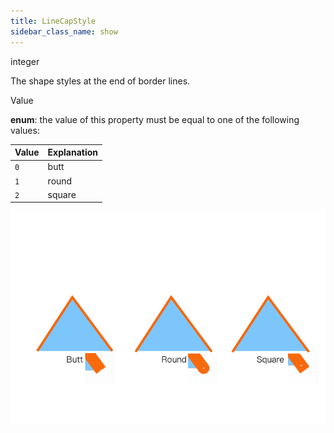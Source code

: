 ```yaml
---
title: LineCapStyle
sidebar_class_name: show
---
```


<div className="section-type">

<div className="badge-type">integer</div>

</div>

The shape styles at the end of border lines.

<div className="property-item">

Value

<div className="value-description">

**enum**: the value of this property must be equal to one of the following values:

| Value | Explanation                                    |
| :---- | :--------------------------------------------- |
| `0`   | <div className="enum-description">butt</div>   |
| `1`   | <div className="enum-description">round</div>  |
| `2`   | <div className="enum-description">square</div> |

</div>

</div>

<div className="property-item">

<p></p>

<div className="property-images">

<img src="https://raw.githubusercontent.com/verygoodgraphics/resource/main/img/vector/Border/lineCap.png" alt="" />

</div>

</div>
